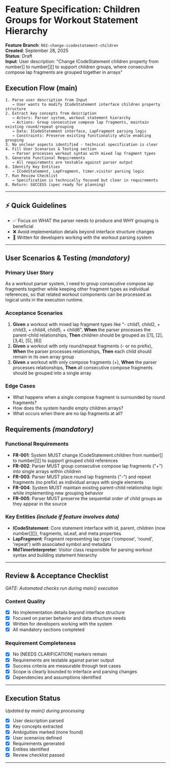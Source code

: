 # Feature Specification: Children Groups for Workout Statement Hierarchy

**Feature Branch**: `002-change-icodestatement-children`  
**Created**: September 28, 2025  
**Status**: Draft  
**Input**: User description: "Change ICodeStatement children property from number[] to number[][] to support children groups, where consecutive compose lap fragments are grouped together in arrays"

## Execution Flow (main)
```
1. Parse user description from Input
   → User wants to modify ICodeStatement interface children property structure
2. Extract key concepts from description
   → Actors: Parser system, workout statement hierarchy
   → Actions: Group consecutive compose lap fragments, maintain existing round/repeat grouping
   → Data: ICodeStatement interface, LapFragment parsing logic
   → Constraints: Preserve existing functionality while enabling grouping
3. No unclear aspects identified - technical specification is clear
4. Fill User Scenarios & Testing section
   → Parser processes workout syntax with mixed lap fragment types
5. Generate Functional Requirements
   → All requirements are testable against parser output
6. Identify Key Entities
   → ICodeStatement, LapFragment, timer.visitor parsing logic
7. Run Review Checklist
   → Specification is technically focused but clear in requirements
8. Return: SUCCESS (spec ready for planning)
```

---

## ⚡ Quick Guidelines
- ✅ Focus on WHAT the parser needs to produce and WHY grouping is beneficial
- ❌ Avoid implementation details beyond interface structure changes
- 👥 Written for developers working with the workout parsing system

---

## User Scenarios & Testing *(mandatory)*

### Primary User Story
As a workout parser system, I need to group consecutive compose lap fragments together while keeping other fragment types as individual references, so that related workout components can be processed as logical units in the execution runtime.

### Acceptance Scenarios
1. **Given** a workout with mixed lap fragment types like "- child1, child2, + child3, + child4, child5, + child6", **When** the parser processes the parent-child relationships, **Then** children should be grouped as [[1], [2], [3,4], [5], [6]]
2. **Given** a workout with only round/repeat fragments (- or no prefix), **When** the parser processes relationships, **Then** each child should remain in its own array group
3. **Given** a workout with only compose fragments (+), **When** the parser processes relationships, **Then** all consecutive compose fragments should be grouped into a single array

### Edge Cases
- What happens when a single compose fragment is surrounded by round fragments?
- How does the system handle empty children arrays?
- What occurs when there are no lap fragments at all?

## Requirements *(mandatory)*

### Functional Requirements
- **FR-001**: System MUST change ICodeStatement.children from number[] to number[][] to support grouped child references
- **FR-002**: Parser MUST group consecutive compose lap fragments ("+") into single arrays within children
- **FR-003**: Parser MUST place round lap fragments ("-") and repeat fragments (no prefix) as individual arrays with single elements
- **FR-004**: System MUST maintain existing parent-child relationship logic while implementing new grouping behavior
- **FR-005**: Parser MUST preserve the sequential order of child groups as they appear in the source

### Key Entities *(include if feature involves data)*
- **ICodeStatement**: Core statement interface with id, parent, children (now number[][]), fragments, isLeaf, and meta properties
- **LapFragment**: Fragment representing lap type ('compose', 'round', 'repeat') with associated symbol and metadata
- **MdTimerInterpreter**: Visitor class responsible for parsing workout syntax and building statement hierarchy

---

## Review & Acceptance Checklist
*GATE: Automated checks run during main() execution*

### Content Quality
- [x] No implementation details beyond interface structure
- [x] Focused on parser behavior and data structure needs
- [x] Written for developers working with the system
- [x] All mandatory sections completed

### Requirement Completeness
- [x] No [NEEDS CLARIFICATION] markers remain
- [x] Requirements are testable against parser output
- [x] Success criteria are measurable through test cases
- [x] Scope is clearly bounded to interface and parsing changes
- [x] Dependencies and assumptions identified

---

## Execution Status
*Updated by main() during processing*

- [x] User description parsed
- [x] Key concepts extracted
- [x] Ambiguities marked (none found)
- [x] User scenarios defined
- [x] Requirements generated
- [x] Entities identified
- [x] Review checklist passed

---
